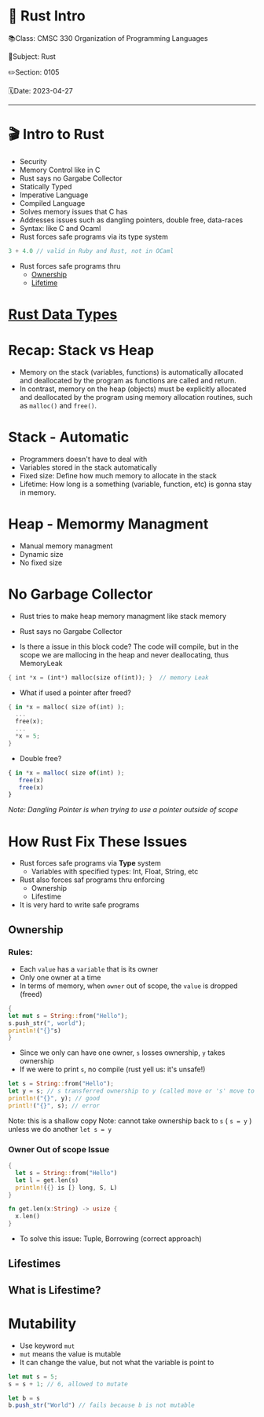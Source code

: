 # 🦀 Rust Intro

📚Class: CMSC 330 Organization of Programming Languages 

📓Subject: Rust 

✏️Section: 0105 

🗓️Date: 2023-04-27

---

# 🎬 Intro to Rust
- Security
- Memory Control like in C
- Rust says no Gargabe Collector
- Statically Typed
- Imperative Language
- Compiled Language
- Solves memory issues that C has
- Addresses issues such as dangling pointers, double free, data-races
- Syntax: like C and Ocaml
- Rust forces safe programs via its type system
```rust
3 + 4.0 // valid in Ruby and Rust, not in OCaml
```
- Rust forces safe programs thru
	- [Ownership](./Rust%20Ownership)
	- [Lifetime](./Rust%20Lifetime)

# [Rust Data Types](./Rust%20Data%20Types)

# Recap: Stack vs Heap
 - Memory on the stack (variables, functions) is automatically allocated and deallocated by the program as functions are called and return.
- In contrast, memory on the heap (objects) must be explicitly allocated and deallocated by the program using memory allocation routines, such as `malloc()` and `free()`.

# Stack - Automatic
- Programmers doesn't have to deal with
- Variables stored in the stack automatically
- Fixed size: Define how much memory to allocate in the stack
- Lifetime: How long is a something (variable, function, etc) is gonna stay in memory.


# Heap - Memormy Managment
- Manual memory managment
- Dynamic size
- No fixed size

# No Garbage Collector
- Rust tries to make heap memory managment like stack memory
- Rust says no Gargabe Collector

- Is there a issue in this block code? The code will compile, but in the scope we are mallocing in the heap and never deallocating, thus MemoryLeak
```rust
{ int *x = (int*) malloc(size of(int)); }  // memory Leak
```

- What if used a pointer after freed? 
```rust
{ in *x = malloc( size of(int) );
  ...
  free(x);
  ...
  *x = 5;
}
```

- Double free?
```js
{ in *x = malloc( size of(int) );
   free(x)
   free(x)
}
```
*Note: Dangling Pointer is when trying to use a pointer outside of scope*

# How Rust Fix These Issues
- Rust forces safe programs via **Type** system
	- Variables with specified types: Int, Float, String, etc
- Rust also forces saf programs thru enforcing
	- Ownership
	- Lifestime
- It is very hard to write safe programs

## Ownership

### **Rules**:
- Each `value` has a `variable` that is its owner
- Only one owner at a time
- In terms of memory, when `owner` out of scope, the `value` is dropped (freed)
```rust
{
let mut s = String::from("Hello");
s.push_str(", world");
println!("{}"s)
}
```

- Since we only can have one owner, `s` losses ownership, `y` takes ownership
- If we were to print `s`, no compile (rust yell us: it's unsafe!)
```rust
let s = String::from("Hello");
let y = s; // s transferred ownership to y (called move or 's' move to 'y')
println!("{}", y); // good
printl!("{}", s); // error
```
Note: this is a shallow copy
Note: cannot take ownership back to `s` ( `s = y` ) unless we do another `let s = y`


### Owner Out of scope Issue
```rust
{
  let s = String::from("Hello")
  let l = get.len(s)
  println!({} is [} long, S, L)
}

fn get.len(x:String) -> usize {
  x.len()
}
```

- To solve this issue: Tuple, Borrowing (correct approach)



## Lifestimes
What is Lifestime?
- 


# Mutability
- Use keyword `mut` 
- `mut` means the value is mutable
- It can change the value, but not what the variable is point to
```rust
let mut s = 5;
s = s + 1; // 6, allowed to mutate
```

```js
let b = s
b.push_str("World") // fails because b is not mutable
```
